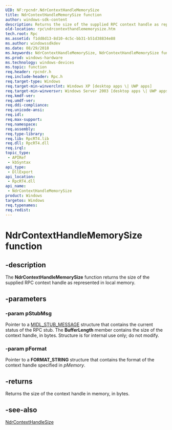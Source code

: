 ```yaml
---
UID: NF:rpcndr.NdrContextHandleMemorySize
title: NdrContextHandleMemorySize function
author: windows-sdk-content
description: Returns the size of the supplied RPC context handle as represented in local memory.
old-location: rpc\ndrcontexthandlememorysize.htm
tech.root: Rpc
ms.assetid: f1dd8d13-8d10-4c5c-bb31-b51d38834e88
ms.author: windowssdkdev
ms.date: 08/29/2018
ms.keywords: NdrContextHandleMemorySize, NdrContextHandleMemorySize function [RPC], rpc.ndrcontexthandlememorysize, rpcndr/NdrContextHandleMemorySize
ms.prod: windows-hardware
ms.technology: windows-devices
ms.topic: function
req.header: rpcndr.h
req.include-header: Rpc.h
req.target-type: Windows
req.target-min-winverclnt: Windows XP [desktop apps \| UWP apps]
req.target-min-winversvr: Windows Server 2003 [desktop apps \| UWP apps]
req.kmdf-ver: 
req.umdf-ver: 
req.ddi-compliance: 
req.unicode-ansi: 
req.idl: 
req.max-support: 
req.namespace: 
req.assembly: 
req.type-library: 
req.lib: RpcRT4.lib
req.dll: RpcRT4.dll
req.irql: 
topic_type:
 - APIRef
 - kbSyntax
api_type:
 - DllExport
api_location:
 - RpcRT4.dll
api_name:
 - NdrContextHandleMemorySize
product: Windows
targetos: Windows
req.typenames: 
req.redist: 
---
```


# NdrContextHandleMemorySize function


## -description


The <b>NdrContextHandleMemorySize</b> function returns the size of the supplied RPC context handle as represented in local memory.


## -parameters




### -param pStubMsg

Pointer to a <a href="https://msdn.microsoft.com/9bd021f6-10c9-4e77-be75-9a89a3a016e0">MIDL_STUB_MESSAGE</a> structure that contains the current status of the RPC stub. The <b>BufferLength</b> member contains the size of the context handle, in bytes. Structure is for internal use only; do not modify.


### -param pFormat

Pointer to a <b>FORMAT_STRING</b> structure that contains the format of the context handle specified in <i>pMemory</i>.


## -returns



Returns the size of the context handle in memory, in bytes.




## -see-also




<a href="https://msdn.microsoft.com/f5f90887-67b2-4796-96b2-2607b9284387">NdrContextHandleSize</a>
 

 

